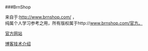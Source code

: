 ###BrnShop

来自于:http://www.brnshop.com/  ，  
纯属个人学习参考之用，所有版权属于http://www.brnshop.com/官方。  

[官方网站](http://www.brnshop.com/)

[博客技术介绍](http://www.cnblogs.com/wheretime/category/586784.html)